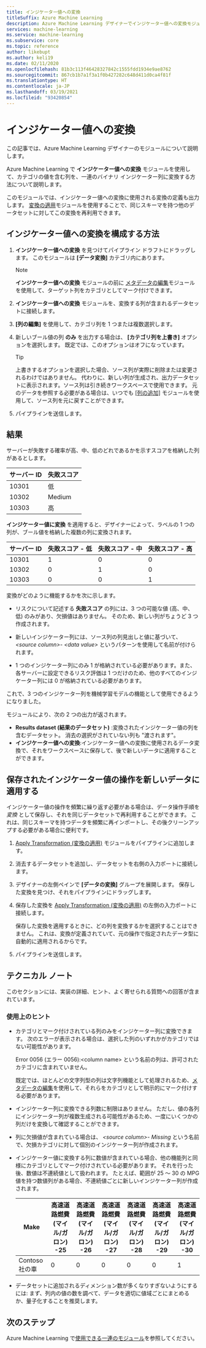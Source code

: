 ```yaml
---
title: インジケーター値への変換
titleSuffix: Azure Machine Learning
description: Azure Machine Learning デザイナーでインジケーター値への変換モジュールを使用して、カテゴリの列を、一連のバイナリ インジケーター列に変換する方法について説明します。
services: machine-learning
ms.service: machine-learning
ms.subservice: core
ms.topic: reference
author: likebupt
ms.author: keli19
ms.date: 02/11/2020
ms.openlocfilehash: 81b3c113f46428327842c1555fdd1934e9ae8762
ms.sourcegitcommit: 867cb1b7a1f3a1f0b427282c648d411d0ca4f81f
ms.translationtype: HT
ms.contentlocale: ja-JP
ms.lasthandoff: 03/19/2021
ms.locfileid: "93420854"
---
```

# <a name="convert-to-indicator-values"></a>インジケーター値への変換
この記事では、Azure Machine Learning デザイナーのモジュールについて説明します。

Azure Machine Learning で **インジケーター値への変換** モジュールを使用して、カテゴリの値を含む列を、一連のバイナリ インジケーター列に変換する方法について説明します。  

このモジュールでは、インジケーター値への変換に使用される変換の定義も出力します。 [変換の適用](apply-transformation.md)モジュールを使用することで、同じスキーマを持つ他のデータセットに対してこの変換を再利用できます。

## <a name="how-to-configure-convert-to-indicator-values"></a>インジケーター値への変換を構成する方法

1.  **インジケーター値への変換** を見つけてパイプライン ドラフトにドラッグします。 このモジュールは **[データ変換]** カテゴリ内にあります。
    > [!NOTE]
    > **インジケーター値への変換** モジュールの前に [メタデータの編集](edit-metadata.md)モジュールを使用して、ターゲット列をカテゴリとしてマーク付けできます。

1. **インジケーター値への変換** モジュールを、変換する列が含まれるデータセットに接続します。 

1. **[列の編集]** を使用して、カテゴリ列を 1 つまたは複数選択します。

1. 新しいブール値の列 **のみ** を出力する場合は、 **[カテゴリ列を上書き]** オプションを選択します。 既定では、このオプションはオフになっています。
    

    > [!TIP]
    >  上書きするオプションを選択した場合、ソース列が実際に削除または変更されるわけではありません。 代わりに、新しい列が生成され、出力データセットに表示されます。ソース列は引き続きワークスペースで使用できます。 元のデータを参照する必要がある場合は、いつでも [[列の追加]](add-columns.md) モジュールを使用して、ソース列を元に戻すことができます。

1. パイプラインを送信します。

## <a name="results"></a>結果

サーバーが失敗する確率が高、中、低のどれであるかを示すスコアを格納した列があるとします。  

| サーバー ID | 失敗スコア |
| --------- | ------------- |
| 10301     | 低           |
| 10302     | Medium        |
| 10303     | 高          |

**インジケーター値に変換** を適用すると、デザイナーによって、ラベルの 1 つの列が、ブール値を格納した複数の列に変換されます。  

| サーバー ID | 失敗スコア - 低 | 失敗スコア - 中 | 失敗スコア - 高 |
| --------- | ------------------- | ---------------------- | -------------------- |
| 10301     | 1                   | 0                      | 0                    |
| 10302     | 0                   | 1                      | 0                    |
| 10303     | 0                   | 0                      | 1                    |

変換がどのように機能するかを次に示します。  

-   リスクについて記述する **失敗スコア** の列には、3 つの可能な値 (高、中、低) のみがあり、欠損値はありません。 そのため、新しい列がちょうど 3 つ作成されます。  

-   新しいインジケーター列には、ソース列の列見出しと値に基づいて、 *\<source column>- \<data value>* というパターンを使用して名前が付けられます。  

-   1 つのインジケーター列にのみ 1 が格納されている必要があります。また、各サーバーに設定できるリスク評価は 1 つだけのため、他のすべてのインジケーター列には 0 が格納されている必要があります。  

これで、3 つのインジケーター列を機械学習モデルの機能として使用できるようになりました。

モジュールにより、次の 2 つの出力が返されます。

- **Results dataset (結果のデータセット)** :変換されたインジケーター値の列を含むデータセット。 消去の選択がされていない列も "渡されます"。
- **インジケーター値への変換**:インジケーター値への変換に使用されるデータ変換で、それをワークスペースに保存して、後で新しいデータに適用することができます。

## <a name="apply-a-saved-indicator-values-operation-to-new-data"></a>保存されたインジケーター値の操作を新しいデータに適用する

インジケーター値の操作を頻繁に繰り返す必要がある場合は、データ操作手順を *変換* として保存し、それを同じデータセットで再利用することができます。 これは、同じスキーマを持つデータを頻繁に再インポートし、その後クリーンアップする必要がある場合に便利です。

1. [Apply Transformation (変換の適用)](apply-transformation.md) モジュールをパイプラインに追加します。

1. 消去するデータセットを追加し、データセットを右側の入力ポートに接続します。

1. デザイナーの左側ペインで **[データの変換]** グループを展開します。 保存した変換を見つけ、それをパイプラインにドラッグします。

1. 保存した変換を [Apply Transformation (変換の適用)](apply-transformation.md) の左側の入力ポートに接続します。

   保存した変換を適用するときに、どの列を変換するかを選択することはできません。 これは、変換が定義されていて、元の操作で指定されたデータ型に自動的に適用されるからです。

1. パイプラインを送信します。
 
## <a name="technical-notes"></a>テクニカル ノート  

このセクションには、実装の詳細、ヒント、よく寄せられる質問への回答が含まれています。

### <a name="usage-tips"></a>使用上のヒント

-   カテゴリとマーク付けされている列のみをインジケーター列に変換できます。 次のエラーが表示される場合は、選択した列のいずれかがカテゴリではない可能性があります。  

     Error 0056 (エラー 0056):\<column name> という名前の列は、許可されたカテゴリに含まれていません。  

     既定では、ほとんどの文字列型の列は文字列機能として処理されるため、[メタデータの編集](edit-metadata.md)を使用して、それらをカテゴリとして明示的にマーク付けする必要があります。  

-   インジケーター列に変換できる列数に制限はありません。 ただし、値の各列にインジケーター列が複数生成される可能性があるため、一度にいくつかの列だけを変換して確認することができます。  

-   列に欠損値が含まれている場合は、 *\<source column>- Missing* という名前で、欠損カテゴリに対して個別のインジケーター列が作成されます。  

-   インジケーター値に変換する列に数値が含まれている場合、他の機能列と同様にカテゴリとしてマーク付けされている必要があります。 それを行った後、数値は不連続値として扱われます。 たとえば、範囲が 25 ～ 30 の MPG 値を持つ数値列がある場合、不連続値ごとに新しいインジケーター列が作成されます。  

    | Make       | 高速道路燃費 (マイル/ガロン) -25 | 高速道路燃費 (マイル/ガロン) -26 | 高速道路燃費 (マイル/ガロン) -27 | 高速道路燃費 (マイル/ガロン) -28 | 高速道路燃費 (マイル/ガロン) -29 | 高速道路燃費 (マイル/ガロン) -30 |
    | ---------- | --------------- | --------------- | --------------- | --------------- | --------------- | --------------- |
    | Contoso 社の車 | 0               | 0               | 0               | 0               | 0               | 1               |

- データセットに追加されるディメンション数が多くなりすぎないようにするには: まず、列内の値の数を調べて、データを適切に値域ごとにまとめるか、量子化することを推奨します。  


## <a name="next-steps"></a>次のステップ

Azure Machine Learning で[使用できる一連のモジュール](module-reference.md)を参照してください。 
